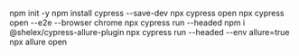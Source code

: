 npm init -y
npm install cypress --save-dev
npx cypress open
npx cypress open --e2e --browser chrome
npx cypress run --headed
npm i @shelex/cypress-allure-plugin
npx cypress run --headed --env allure=true
npx allure open
